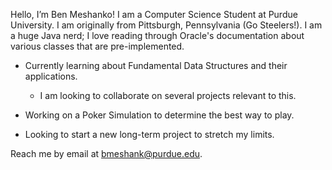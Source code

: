 Hello, I’m Ben Meshanko! I am a Computer Science Student at Purdue University. I am originally from Pittsburgh, Pennsylvania (Go Steelers!). I am a huge Java nerd; I love reading through Oracle's documentation about various classes that are pre-implemented.

- Currently learning about Fundamental Data Structures and their applications.
  - I am looking to collaborate on several projects relevant to this.

- Working on a Poker Simulation to determine the best way to play.

- Looking to start a new long-term project to stretch my limits. 

Reach me by email at bmeshank@purdue.edu.


